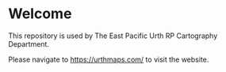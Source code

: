 # Welcome
This repository is used by The East Pacific Urth RP Cartography Department.

Please navigate to https://urthmaps.com/ to visit the website.

